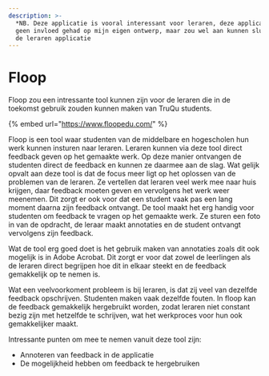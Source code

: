 ```yaml
---
description: >-
  *NB. Deze applicatie is vooral interessant voor leraren, deze applicatie heeft
  geen invloed gehad op mijn eigen ontwerp, maar zou wel aan kunnen sluiten bij
  de leraren applicatie
---
```


# Floop

Floop zou een intressante tool kunnen zijn voor de leraren die in de toekomst gebruik zouden kunnen maken van TruQu students. 

{% embed url="https://www.floopedu.com/" %}

Floop is een tool waar studenten van de middelbare en hogescholen hun werk kunnen insturen naar leraren. Leraren kunnen via deze tool direct feedback geven op het gemaakte werk. Op deze manier ontvangen de studenten direct de feedback en kunnen ze daarmee aan de slag. Wat gelijk opvalt aan deze tool is dat de focus meer ligt op het oplossen van de problemen van de leraren. Ze vertellen dat leraren veel werk mee naar huis krijgen, daar feedback moeten geven en vervolgens het werk weer meenemen. Dit zorgt er ook voor dat een student vaak pas een lang moment daarna zijn feedback ontvangt. De tool maakt het erg handig voor studenten om feedback te vragen op het gemaakte werk. Ze sturen een foto in van de opdracht, de leraar maakt annotaties en de student ontvangt vervolgens zijn feedback.   
  
Wat de tool erg goed doet is het gebruik maken van annotaties zoals dit ook mogelijk is in Adobe Acrobat. Dit zorgt er voor dat zowel de leerlingen als de leraren direct begrijpen hoe dit in elkaar steekt en de feedback gemakkelijk op te nemen is.  
  
Wat een veelvoorkoment probleem is bij leraren, is dat zij veel van dezelfde feedback opschrijven. Studenten maken vaak dezelfde fouten. In floop kan de feedback gemakkelijk hergebruikt worden, zodat leraren niet constant bezig zijn met hetzelfde te schrijven, wat het werkproces voor hun ook gemakkelijker maakt. 

Intressante punten om mee te nemen vanuit deze tool zijn:

* Annoteren van feedback in de applicatie
* De mogelijkheid hebben om feedback te hergebruiken

